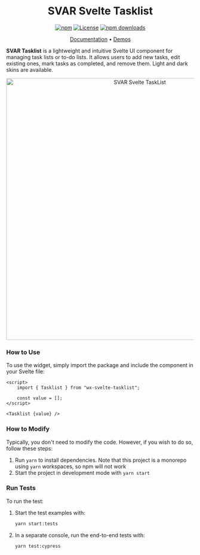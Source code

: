 <div align="center">

# SVAR Svelte Tasklist

[![npm](https://img.shields.io/npm/v/wx-svelte-tasklist.svg)](https://www.npmjs.com/package/wx-svelte-tasklist)
[![License](https://img.shields.io/github/license/svar-widgets/tasklist)](https://github.com/svar-widgets/tasklist/blob/main/license.txt)
[![npm downloads](https://img.shields.io/npm/dm/wx-svelte-tasklist.svg)](https://www.npmjs.com/package/wx-svelte-tasklist)

</div>

<div align="center">

[Documentation](https://docs.svar.dev/svelte/core/tasklist/) • [Demos](https://docs.svar.dev/svelte/core/samples-tasklist/#/base/willow)

</div>

**SVAR Tasklist** is a lightweight and intuitive Svelte UI component for managing task lists or to-do lists. It allows users to add new tasks, edit existing ones, mark tasks as completed, and remove them. Light and dark skins are available. 

<div align="center">
	
<img src="https://svar.dev/images/github/github-tasklist.png" alt="SVAR Svelte TaskList" style="width: 700px;">

</div>

### How to Use

To use the widget, simply import the package and include the component in your Svelte file:

```svelte
<script>
	import { Tasklist } from "wx-svelte-tasklist";

	const value = [];
</script>

<Tasklist {value} />
```

### How to Modify

Typically, you don't need to modify the code. However, if you wish to do so, follow these steps:

1. Run `yarn` to install dependencies. Note that this project is a monorepo using `yarn` workspaces, so npm will not work
2. Start the project in development mode with `yarn start`

### Run Tests

To run the test:

1. Start the test examples with:
    ```sh
    yarn start:tests
    ```
2. In a separate console, run the end-to-end tests with:
    ```sh
    yarn test:cypress
    ```
